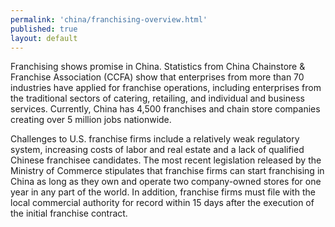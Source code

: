 ```yaml
---
permalink: 'china/franchising-overview.html'
published: true
layout: default
---
```

Franchising shows promise in China. Statistics from China Chainstore & Franchise Association (CCFA) show that enterprises from more than 70 industries have applied for franchise operations, including enterprises from the traditional sectors of catering, retailing, and individual and business services. Currently, China has 4,500 franchises and chain store companies creating over 5 million jobs nationwide.

Challenges to U.S. franchise firms include a relatively weak regulatory system, increasing costs of labor and real estate and a lack of qualified Chinese franchisee candidates. The most recent legislation released by the Ministry of Commerce stipulates that franchise firms can start franchising in China as long as they own and operate two company-owned stores for one year in any part of the world. In addition, franchise firms must file with the local commercial authority for record within 15 days after the execution of the initial franchise contract.
